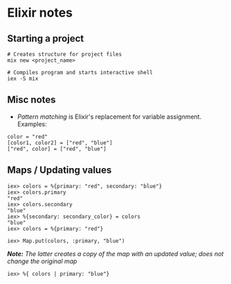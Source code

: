 # Elixir notes

## Starting a project

```
# Creates structure for project files
mix new <project_name>

# Compiles program and starts interactive shell
iex -S mix 

```

## Misc notes

- *Pattern matching* is Elixir's replacement for variable assignment.
Examples:
```
color = "red"
[color1, color2] = ["red", "blue"]
["red", color] = ["red", "blue"]
```

## Maps / Updating values
```
iex> colors = %{primary: "red", secondary: "blue"}
iex> colors.primary
"red"
iex> colors.secondary
"blue"
iex> %{secondary: secondary_color} = colors
"blue"
iex> colors = %{primary: "red"}

iex> Map.put(colors, :primary, "blue")
```
***Note:** The latter creates a copy of the map with an updated value; does not change the original map*

```
iex> %{ colors | primary: "blue"}


```
